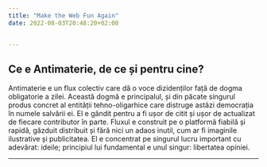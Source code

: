 ```yaml
---
title: "Make the Web Fun Again"
date: 2022-08-03T20:48:20+02:00


---
```


## Ce e Antimaterie, de ce și pentru cine? 

Antimaterie e un flux colectiv care dă o voce dizidenților față de dogma obligatorie a zilei. Această dogmă e principalul, și din păcate singurul produs concret al entității tehno-oligarhice care distruge astăzi democrația în numele salvării ei. El e gândit pentru a fi ușor de citit și ușor de actualizat de fiecare contributor în parte. Fluxul e construit pe o platformă fiabilă și rapidă, găzduit distribuit și fără nici un adaos inutil, cum ar fi imaginile ilustrative și publicitatea. El e concentrat pe singurul lucru important cu adevărat: ideile; principiul lui fundamental e unul singur: libertatea opiniei.

-------------------
